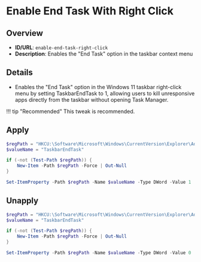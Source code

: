 # Enable End Task With Right Click

## Overview
- **ID/URL**: `enable-end-task-right-click`
- **Description**: Enables the "End Task" option in the taskbar context menu





## Details

- Enables the "End Task" option in the Windows 11 taskbar right-click menu by setting TaskbarEndTask to 1, allowing users to kill unresponsive apps directly from the taskbar without opening Task Manager.



!!! tip "Recommended"
    This tweak is recommended.


## Apply

```powershell { .no-copy }  
$regPath = "HKCU:\Software\Microsoft\Windows\CurrentVersion\Explorer\Advanced\TaskbarDeveloperSettings"
$valueName = "TaskbarEndTask"

if (-not (Test-Path $regPath)) {
    New-Item -Path $regPath -Force | Out-Null
}

Set-ItemProperty -Path $regPath -Name $valueName -Type DWord -Value 1
```

## Unapply

```powershell
$regPath = "HKCU:\Software\Microsoft\Windows\CurrentVersion\Explorer\Advanced\TaskbarDeveloperSettings"
$valueName = "TaskbarEndTask"

if (-not (Test-Path $regPath)) {
    New-Item -Path $regPath -Force | Out-Null
}

Set-ItemProperty -Path $regPath -Name $valueName -Type DWord -Value 0
```
